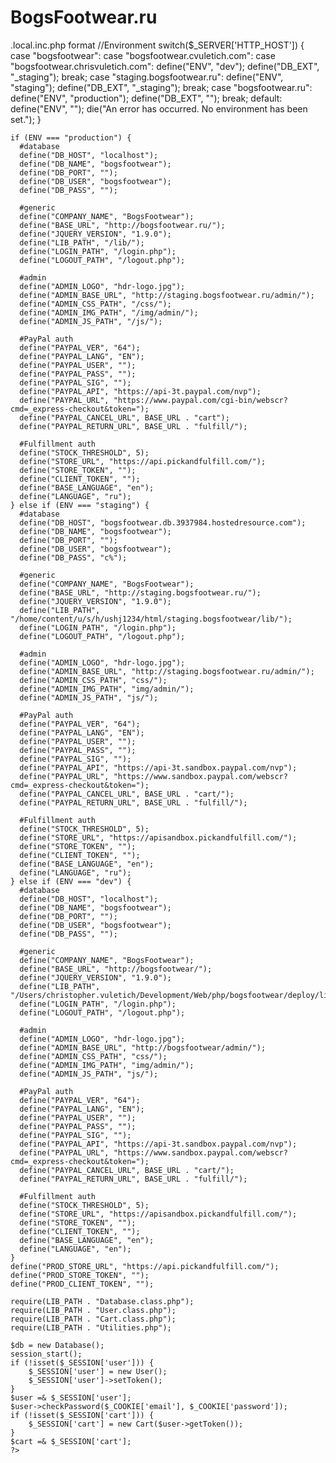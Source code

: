 BogsFootwear.ru
====================

.local.inc.php format
    //Environment
    switch($_SERVER['HTTP_HOST']) {
      case "bogsfootwear":
      case "bogsfootwear.cvuletich.com":
      case "bogsfootwear.chrisvuletich.com":
        define("ENV", "dev");
        define("DB_EXT", "_staging");
        break;
      case "staging.bogsfootwear.ru":
        define("ENV", "staging");
        define("DB_EXT", "_staging");
        break;
      case "bogsfootwear.ru":
        define("ENV", "production");
        define("DB_EXT", "");
        break;
      default:
        define("ENV", "");
        die("An error has occurred.  No environment has been set.");
    }

    if (ENV === "production") {
      #database
      define("DB_HOST", "localhost");
      define("DB_NAME", "bogsfootwear");
      define("DB_PORT", "");
      define("DB_USER", "bogsfootwear");
      define("DB_PASS", "");

      #generic
      define("COMPANY_NAME", "BogsFootwear");
      define("BASE_URL", "http://bogsfootwear.ru/");
      define("JQUERY_VERSION", "1.9.0");
      define("LIB_PATH", "/lib/");
      define("LOGIN_PATH", "/login.php");
      define("LOGOUT_PATH", "/logout.php");

      #admin
      define("ADMIN_LOGO", "hdr-logo.jpg");
      define("ADMIN_BASE_URL", "http://staging.bogsfootwear.ru/admin/");
      define("ADMIN_CSS_PATH", "/css/");
      define("ADMIN_IMG_PATH", "/img/admin/");
      define("ADMIN_JS_PATH", "/js/");

      #PayPal auth
      define("PAYPAL_VER", "64");
      define("PAYPAL_LANG", "EN");
      define("PAYPAL_USER", "");
      define("PAYPAL_PASS", "");
      define("PAYPAL_SIG", "");
      define("PAYPAL_API", "https://api-3t.paypal.com/nvp");
      define("PAYPAL_URL", "https://www.paypal.com/cgi-bin/webscr?cmd=_express-checkout&token=");
      define("PAYPAL_CANCEL_URL", BASE_URL . "cart");
      define("PAYPAL_RETURN_URL", BASE_URL . "fulfill/");

      #Fulfillment auth
      define("STOCK_THRESHOLD", 5);
      define("STORE_URL", "https://api.pickandfulfill.com/");
      define("STORE_TOKEN", "");
      define("CLIENT_TOKEN", "");
      define("BASE_LANGUAGE", "en");
      define("LANGUAGE", "ru");
    } else if (ENV === "staging") {
      #database
      define("DB_HOST", "bogsfootwear.db.3937984.hostedresource.com");
      define("DB_NAME", "bogsfootwear");
      define("DB_PORT", "");
      define("DB_USER", "bogsfootwear");
      define("DB_PASS", "c%");

      #generic
      define("COMPANY_NAME", "BogsFootwear");
      define("BASE_URL", "http://staging.bogsfootwear.ru/");
      define("JQUERY_VERSION", "1.9.0");
      define("LIB_PATH", "/home/content/u/s/h/ushj1234/html/staging.bogsfootwear/lib/");
      define("LOGIN_PATH", "/login.php");
      define("LOGOUT_PATH", "/logout.php");

      #admin
      define("ADMIN_LOGO", "hdr-logo.jpg");
      define("ADMIN_BASE_URL", "http://staging.bogsfootwear.ru/admin/");
      define("ADMIN_CSS_PATH", "css/");
      define("ADMIN_IMG_PATH", "img/admin/");
      define("ADMIN_JS_PATH", "js/");

      #PayPal auth
      define("PAYPAL_VER", "64");
      define("PAYPAL_LANG", "EN");
      define("PAYPAL_USER", "");
      define("PAYPAL_PASS", "");
      define("PAYPAL_SIG", "");
      define("PAYPAL_API", "https://api-3t.sandbox.paypal.com/nvp");
      define("PAYPAL_URL", "https://www.sandbox.paypal.com/webscr?cmd=_express-checkout&token=");
      define("PAYPAL_CANCEL_URL", BASE_URL . "cart/");
      define("PAYPAL_RETURN_URL", BASE_URL . "fulfill/");

      #Fulfillment auth
      define("STOCK_THRESHOLD", 5);
      define("STORE_URL", "https://apisandbox.pickandfulfill.com/");
      define("STORE_TOKEN", "");
      define("CLIENT_TOKEN", "");
      define("BASE_LANGUAGE", "en");
      define("LANGUAGE", "ru");
    } else if (ENV === "dev") {
      #database
      define("DB_HOST", "localhost");
      define("DB_NAME", "bogsfootwear");
      define("DB_PORT", "");
      define("DB_USER", "bogsfootwear");
      define("DB_PASS", "");

      #generic
      define("COMPANY_NAME", "BogsFootwear");
      define("BASE_URL", "http://bogsfootwear/");
      define("JQUERY_VERSION", "1.9.0");
      define("LIB_PATH", "/Users/christopher.vuletich/Development/Web/php/bogsfootwear/deploy/lib/");
      define("LOGIN_PATH", "/login.php");
      define("LOGOUT_PATH", "/logout.php");

      #admin
      define("ADMIN_LOGO", "hdr-logo.jpg");
      define("ADMIN_BASE_URL", "http://bogsfootwear/admin/");
      define("ADMIN_CSS_PATH", "css/");
      define("ADMIN_IMG_PATH", "img/admin/");
      define("ADMIN_JS_PATH", "js/");

      #PayPal auth
      define("PAYPAL_VER", "64");
      define("PAYPAL_LANG", "EN");
      define("PAYPAL_USER", "");
      define("PAYPAL_PASS", "");
      define("PAYPAL_SIG", "");
      define("PAYPAL_API", "https://api-3t.sandbox.paypal.com/nvp");
      define("PAYPAL_URL", "https://www.sandbox.paypal.com/webscr?cmd=_express-checkout&token=");
      define("PAYPAL_CANCEL_URL", BASE_URL . "cart/");
      define("PAYPAL_RETURN_URL", BASE_URL . "fulfill/");

      #Fulfillment auth
      define("STOCK_THRESHOLD", 5);
      define("STORE_URL", "https://apisandbox.pickandfulfill.com/");
      define("STORE_TOKEN", "");
      define("CLIENT_TOKEN", "");
      define("BASE_LANGUAGE", "en");
      define("LANGUAGE", "en");
    }
    define("PROD_STORE_URL", "https://api.pickandfulfill.com/");
    define("PROD_STORE_TOKEN", "");
    define("PROD_CLIENT_TOKEN", "");

    require(LIB_PATH . "Database.class.php");
    require(LIB_PATH . "User.class.php");
    require(LIB_PATH . "Cart.class.php");
    require(LIB_PATH . "Utilities.php");

    $db = new Database();
    session_start();
    if (!isset($_SESSION['user'])) {
        $_SESSION['user'] = new User();
        $_SESSION['user']->setToken();
    }
    $user =& $_SESSION['user'];
    $user->checkPassword($_COOKIE['email'], $_COOKIE['password']);
    if (!isset($_SESSION['cart'])) {
        $_SESSION['cart'] = new Cart($user->getToken());
    }
    $cart =& $_SESSION['cart'];
    ?>
